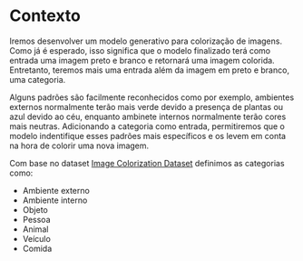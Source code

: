# **Contexto**

Iremos desenvolver um modelo generativo para colorização de imagens. Como já é esperado, isso significa que o modelo finalizado terá como entrada uma imagem preto e branco e retornará uma imagem colorida. Entretanto, teremos mais uma entrada além da imagem em preto e branco, uma categoria.

Alguns padrões são facilmente reconhecidos como por exemplo, ambientes externos normalmente terão mais verde devido a presença de plantas ou azul devido ao céu, enquanto ambinete internos normalmente terão cores mais neutras. Adicionando a categoria como entrada, permitiremos que o modelo indentifique esses padrões mais específicos e os levem em conta na hora de colorir uma nova imagem.

Com base no dataset [Image Colorization Dataset](https://www.kaggle.com/datasets/aayush9753/image-colorization-dataset) definimos as categorias como:

- Ambiente externo
- Ambiente interno
- Objeto
- Pessoa
- Animal
- Veículo
- Comida 
